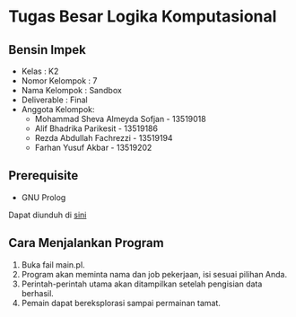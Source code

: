 # Tugas Besar Logika Komputasional

## Bensin Impek
- Kelas 			    : K2
- Nomor Kelompok 	: 7
- Nama Kelompok	  : Sandbox
- Deliverable		  : Final
- Anggota Kelompok:
  - Mohammad Sheva Almeyda Sofjan - 13519018
  - Alif Bhadrika Parikesit - 13519186 
  - Rezda Abdullah Fachrezzi - 13519194
  - Farhan Yusuf Akbar - 13519202

## Prerequisite
- GNU Prolog

Dapat diunduh di [sini](http://www.gprolog.org/#download)

## Cara Menjalankan Program
1. Buka fail main.pl.
2. Program akan meminta nama dan job pekerjaan, isi sesuai pilihan Anda.
3. Perintah-perintah utama akan ditampilkan setelah pengisian data berhasil.
4. Pemain dapat bereksplorasi sampai permainan tamat.
